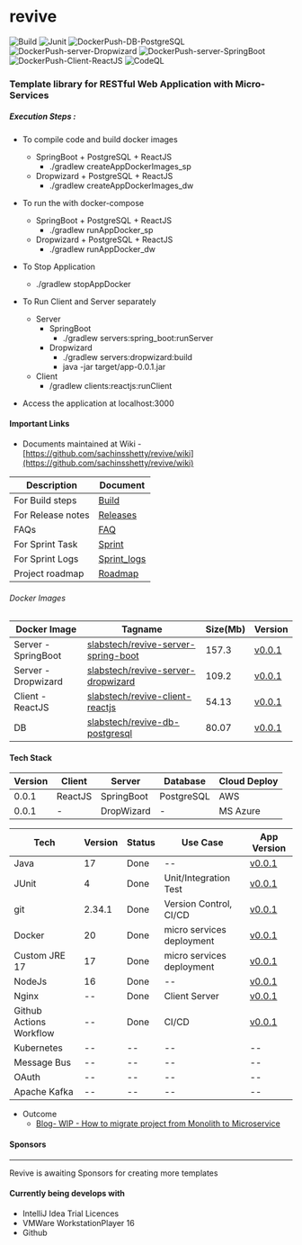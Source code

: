 # revive
 
![Build](https://github.com/sachinsshetty/revive/actions/workflows/all_branch.yml/badge.svg) 
![Junit](https://github.com/sachinsshetty/revive/actions/workflows/test_unit_integration.yml/badge.svg)
![DockerPush-DB-PostgreSQL](https://github.com/sachinsshetty/revive/actions/workflows/push_docker_db.yml/badge.svg)  
![DockerPush-server-Dropwizard](https://github.com/sachinsshetty/revive/actions/workflows/push_docker_server_dropwizard.yml/badge.svg)
![DockerPush-server-SpringBoot](https://github.com/sachinsshetty/revive/actions/workflows/push_docker_server_spring_boot.yml/badge.svg)
![DockerPush-Client-ReactJS](https://github.com/sachinsshetty/revive/actions/workflows/push_docker_client.yml/badge.svg)
![CodeQL](https://github.com/sachinsshetty/revive/actions/workflows/codeql-analysis.yml/badge.svg)


### Template library for RESTful Web Application with Micro-Services 

##### Execution Steps :
  * To compile code and build docker images
    * SpringBoot + PostgreSQL + ReactJS
      * ./gradlew createAppDockerImages_sp
    * Dropwizard + PostgreSQL + ReactJS
        * ./gradlew createAppDockerImages_dw

  * To run the with docker-compose 
     * SpringBoot + PostgreSQL + ReactJS
       * ./gradlew runAppDocker_sp
     * Dropwizard + PostgreSQL + ReactJS
       * ./gradlew runAppDocker_dw

  * To Stop Application
      * ./gradlew stopAppDocker

  * To Run Client and Server separately
    * Server
      * SpringBoot
        * ./gradlew servers:spring_boot:runServer
      * Dropwizard
        * ./gradlew servers:dropwizard:build
        * java -jar target/app-0.0.1.jar
    * Client
      * /gradlew clients:reactjs:runClient

  * Access the application at localhost:3000


#### Important Links
* Documents maintained at Wiki - [https://github.com/sachinsshetty/revive/wiki](https://github.com/sachinsshetty/revive/wiki)

| Description | Document                                                                |
|---|-------------------------------------------------------------------------|
| For Build steps                                                               | [Build](https://github.com/sachinsshetty/revive/wiki/Build)             |
| For Release notes                                                             | [Releases](https://github.com/sachinsshetty/revive/wiki/Release)        |
| FAQs | [FAQ](https://github.com/sachinsshetty/revive/wiki/Project-Demo-Revive) |
| For Sprint Task                                                               | [Sprint](https://github.com/sachinsshetty/revive/wiki/Sprint)           |
| For Sprint Logs                                                               | [Sprint_logs](https://github.com/sachinsshetty/revive/wiki/Sprint-Logs) |
| Project roadmap                                                               | [Roadmap](https://github.com/sachinsshetty/revive/projects/1)           |

 


###### Docker Images

| Docker Image        | Tagname                                                    | Size(Mb) | Version                                                               |
|---|------------------------------------------------------------|----------|-----------------------------------------------------------------------|
| Server - SpringBoot  | [slabstech/revive-server-spring-boot](https://hub.docker.com/r/slabstech/revive-server-spring-boot) | 157.3    | [v0.0.1](https://github.com/sachinsshetty/revive/releases/tag/v0.0.1) |
| Server - Dropwizard | [slabstech/revive-server-dropwizard](https://hub.docker.com/r/slabstech/revive-server-dropwizard) | 109.2    | [v0.0.1](https://github.com/sachinsshetty/revive/releases/tag/v0.0.1) |
| Client - ReactJS    | [slabstech/revive-client-reactjs](https://hub.docker.com/r/slabstech/revive-client-reactjs) | 54.13    | [v0.0.1](https://github.com/sachinsshetty/revive/releases/tag/v0.0.1) |
| DB                  | [slabstech/revive-db-postgresql](https://hub.docker.com/r/slabstech/revive-db-postgresql) | 80.07    | [v0.0.1](https://github.com/sachinsshetty/revive/releases/tag/v0.0.1) |


#### Tech Stack

| Version | Client  | Server     | Database   | Cloud Deploy | 
|---------|---------|------------|------------|--------------|
| 0.0.1   | ReactJS | SpringBoot | PostgreSQL | AWS          |
| 0.0.1   | -       | DropWizard | -          | MS Azure     |



|Tech | Version | Status | Use Case | App Version |
  |---------|--------|---|---|---|
  | Java | 17      | Done   |-- | [v0.0.1](https://github.com/sachinsshetty/revive/releases/tag/v0.0.1) |
  | JUnit | 4       | Done | Unit/Integration Test | [v0.0.1](https://github.com/sachinsshetty/revive/releases/tag/v0.0.1) |
  | git | 2.34.1  | Done | Version Control, CI/CD | [v0.0.1](https://github.com/sachinsshetty/revive/releases/tag/v0.0.1)|
  | Docker | 20      | Done | micro services deployment | [v0.0.1](https://github.com/sachinsshetty/revive/releases/tag/v0.0.1) |
  | Custom JRE 17 | 17      | Done | micro services deployment | [v0.0.1](https://github.com/sachinsshetty/revive/releases/tag/v0.0.1) |
  | NodeJs | 16      | Done |-- | [v0.0.1](https://github.com/sachinsshetty/revive/releases/tag/v0.0.1) |
  | Nginx | --      | Done | Client Server | [v0.0.1](https://github.com/sachinsshetty/revive/releases/tag/v0.0.1) |
  | Github Actions Workflow | --      | Done | CI/CD | [v0.0.1](https://github.com/sachinsshetty/revive/releases/tag/v0.0.1) |
  | Kubernetes | --      | -- | -- |-- |
  | Message Bus| --      |-- |-- |-- |
  | OAuth | --      | -- |-- |-- |
  | Apache Kafka | --      | -- |-- |-- |

* Outcome
  * [Blog- WIP - How to migrate project from Monolith to Microservice](https://slabstech.github.io/blog/monolith-microservice/)

#### Sponsors
--------

Revive is awaiting Sponsors for creating more templates


#### Currently being develops with 

* IntelliJ Idea Trial Licences
* VMWare WorkstationPlayer 16
* Github
